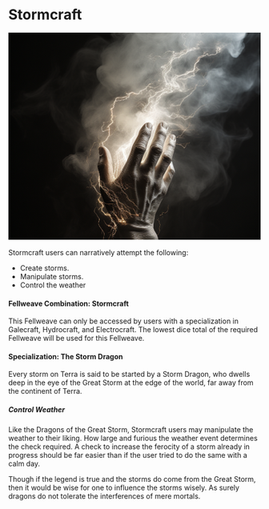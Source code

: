 # Stormcraft

![img](Stormcraft.png)

Stormcraft users can narratively attempt the following:

- Create storms.
- Manipulate storms.
- Control the weather

#### Fellweave Combination: Stormcraft

This Fellweave can only be accessed by users with a specialization in Galecraft, Hydrocraft, and Electrocraft. The lowest dice total of the required Fellweave will be used for this Fellweave.

#### Specialization: The Storm Dragon

Every storm on Terra is said to be started by a Storm Dragon, who dwells deep in the eye of the Great Storm at the edge of the world, far away from the continent of Terra.

##### Control Weather

Like the Dragons of the Great Storm, Stormcraft users may manipulate the weather to their liking. How large and furious the weather event determines the check required. A check to increase the ferocity of a storm already in progress should be far easier than if the user tried to do the same with a calm day.

Though if the legend is true and the storms do come from the Great Storm, then it would be wise for one to influence the storms wisely. As surely dragons do not tolerate the interferences of mere mortals.
